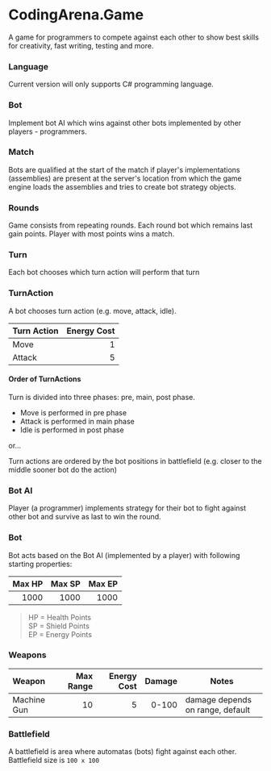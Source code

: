 # CodingArena.Game
A game for programmers to compete against each other to show best skills for creativity, fast writing, testing and more.

### Language
Current version will only supports C# programming language.

### Bot
Implement bot AI which wins against other bots implemented by other players - programmers.

### Match
Bots are qualified at the start of the match if player's implementations (assemblies) are present at the server's location from which the game engine loads the assemblies and tries to create bot strategy objects.

### Rounds
Game consists from repeating rounds. Each round bot which remains last gain points. Player with most points wins a match.

### Turn
Each bot chooses which turn action will perform that turn

### TurnAction
A bot chooses turn action (e.g. move, attack, idle). 

| Turn Action | Energy Cost |
|:------------|------------:|
| Move        |           1 |
| Attack      |           5 |

#### Order of TurnActions
Turn is divided into three phases: pre, main, post phase. 
* Move is performed in pre phase
* Attack is performed in main phase
* Idle is performed in post phase

or...

Turn actions are ordered by the bot positions in battlefield (e.g. closer to the middle sooner bot do the action)

### Bot AI
Player (a programmer) implements strategy for their bot to fight against other bot and survive as last to win the round.

### Bot
Bot acts based on the Bot AI (implemented by a player) with following starting properties:

| Max HP | Max SP | Max EP |
|-------:|-------:|-------:|
|   1000 |   1000 |   1000 |

> HP = Health Points  
> SP = Shield Points  
> EP = Energy Points

### Weapons

| Weapon      | Max Range  | Energy Cost  | Damage   | Notes                            |
|:------------|-----------:|-------------:|---------:|----------------------------------|
| Machine Gun | 10         | 5            |    0-100 | damage depends on range, default |

### Battlefield

A battlefield is area where automatas (bots) fight against each other.
Battlefield size is `100 x 100`
